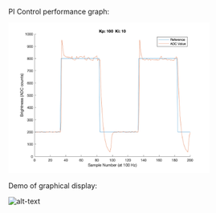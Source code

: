 
PI Control performance graph:

<img src="24_8_1 .png" width="400"/>


Demo of graphical display:

![alt-text](https://github.com/ianpkennedy/EmbeddedProgramming/blob/main/Graphical%20Display%20Programming/Example.gif)
